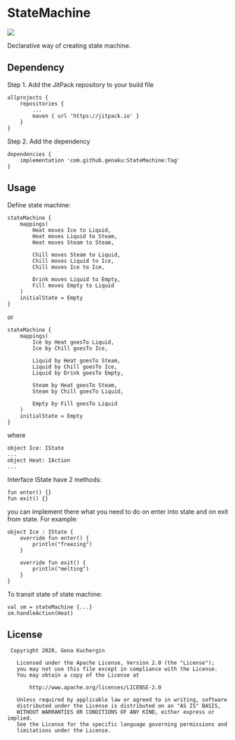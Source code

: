 # StateMachine

[![](https://jitpack.io/v/genaku/StateMachine.svg)](https://jitpack.io/#genaku/StateMachine)

Declarative way of creating state machine.



## Dependency

Step 1. Add the JitPack repository to your build file

```
allprojects {
    repositories {
        ...
        maven { url 'https://jitpack.io' }
    }
}
```
  
Step 2. Add the dependency

```
dependencies {
    implementation 'com.github.genaku:StateMachine:Tag'
}
```

## Usage

Define state machine:
```
stateMachine {
    mappings(
        Heat moves Ice to Liquid,
        Heat moves Liquid to Steam,
        Heat moves Steam to Steam,

        Chill moves Steam to Liquid,
        Chill moves Liquid to Ice,
        Chill moves Ice to Ice,

        Drink moves Liquid to Empty,
        Fill moves Empty to Liquid
    )
    initialState = Empty
}
```
or
```
stateMachine {
    mappings(
        Ice by Heat goesTo Liquid,
        Ice by Chill goesTo Ice,

        Liquid by Heat goesTo Steam,
        Liquid by Chill goesTo Ice,
        Liquid by Drink goesTo Empty,

        Steam by Heat goesTo Steam,
        Steam by Chill goesTo Liquid,

        Empty by Fill goesTo Liquid
    )
    initialState = Empty
}
```

where
```
object Ice: IState
...
object Heat: IAction
...

```
Interface IState have 2 methods:
```
fun enter() {}
fun exit() {}
```
you can implement there what you need to do on enter into state and on exit from state. For example:
```
object Ice : IState {
    override fun enter() {
        println("freezing")
    }

    override fun exit() {
        println("melting")
    }
}
```

To transit state of state machine:
```
val sm = stateMachine {...}
sm.handleAction(Heat)
```

## License
```
 Copyright 2020, Gena Kuchergin

   Licensed under the Apache License, Version 2.0 (the "License");
   you may not use this file except in compliance with the License.
   You may obtain a copy of the License at

       http://www.apache.org/licenses/LICENSE-2.0

   Unless required by applicable law or agreed to in writing, software
   distributed under the License is distributed on an "AS IS" BASIS,
   WITHOUT WARRANTIES OR CONDITIONS OF ANY KIND, either express or implied.
   See the License for the specific language governing permissions and
   limitations under the License.
```